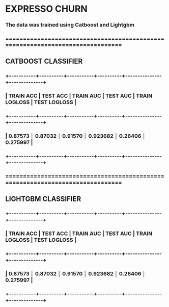 # EXPRESSO CHURN

### The data was trained using Catboost and Lightgbm

### ==============================================================================
## CATBOOST CLASSIFIER
### +-----------+----------+-----------+----------+---------------+--------------+
### | TRAIN ACC | TEST ACC | TRAIN AUC | TEST AUC | TRAIN LOGLOSS | TEST LOGLOSS |
### +-----------+----------+-----------+----------+---------------+--------------+
### |  0.87573  │  0.87032 │  0.91570  │ 0.923682 │    0.26406    │   0.275997   |
### +-----------+----------+-----------+----------+---------------+--------------+
### ==============================================================================
## LIGHTGBM CLASSIFIER
### +-----------+----------+-----------+----------+---------------+--------------+
### | TRAIN ACC | TEST ACC | TRAIN AUC | TEST AUC | TRAIN LOGLOSS | TEST LOGLOSS |
### +-----------+----------+-----------+----------+---------------+--------------+
### |  0.87573  │  0.87032 │  0.91570  │ 0.923682 │    0.26406    │   0.275997   |
### +-----------+----------+-----------+----------+---------------+--------------+
 